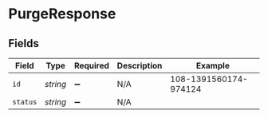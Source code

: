 # PurgeResponse


## Fields

| Field                 | Type                  | Required              | Description           | Example               |
| --------------------- | --------------------- | --------------------- | --------------------- | --------------------- |
| `id`                  | *string*              | :heavy_minus_sign:    | N/A                   | 108-1391560174-974124 |
| `status`              | *string*              | :heavy_minus_sign:    | N/A                   |                       |